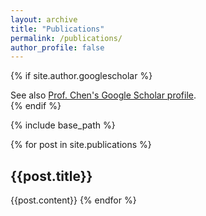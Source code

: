 ```yaml
---
layout: archive
title: "Publications"
permalink: /publications/
author_profile: false
---
```


{% if site.author.googlescholar %}
  <div class="wordwrap">See also <a href="{{site.author.googlescholar}}"> Prof. Chen's Google Scholar profile</a>.</div>
{% endif %}

{% include base_path %}

{% for post in site.publications %}
  <h2>{{post.title}}</h2>
  {{post.content}}
{% endfor %}
